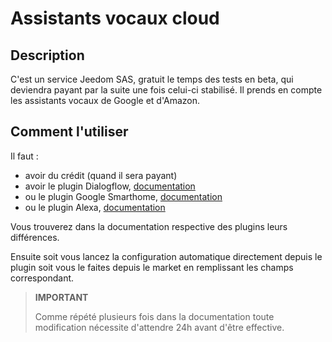 # Assistants vocaux cloud

## Description

C'est un service Jeedom SAS, gratuit le temps des tests en beta, qui deviendra payant par la suite une fois celui-ci stabilisé. Il prends en compte les assistants vocaux de Google et d'Amazon.

## Comment l'utiliser 

Il faut : 

- avoir du crédit (quand il sera payant)
- avoir le plugin Dialogflow, [documentation](https://jeedom.github.io/plugin-dialogflow/fr_FR/)
- ou le plugin Google Smarthome, [documentation](https://jeedom.github.io/plugin-gsh/fr_FR/)
- ou le plugin Alexa, [documentation](https://jeedom.github.io/plugin-ash//fr_FR/)

Vous trouverez dans la documentation respective des plugins leurs différences.

Ensuite soit vous lancez la configuration automatique directement depuis le plugin soit vous le faites depuis le market en remplissant les champs correspondant.

>**IMPORTANT**
>
>Comme répété plusieurs fois dans la documentation toute modification nécessite d'attendre 24h avant d'être effective.
